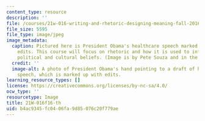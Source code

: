 ```yaml
---
content_type: resource
description: ''
file: /courses/21w-016-writing-and-rhetoric-designing-meaning-fall-2016/b4ac9345fc0406fa9d85076c20f779ae_21W-016f16-th.jpg
file_size: 5595
file_type: image/jpeg
image_metadata:
  caption: Pictured here is President Obama's healthcare speech marked with numerous
    edits. This course will focus on rhetoric and how it is used to inform and shape
    political and cultural beliefs. (Image is by Pete Souza and in the public domain.)
  credit: ''
  image-alt: A photo of President Obama's hand pointing to a draft of his healthcare
    speech, which is marked up with edits.
learning_resource_types: []
license: https://creativecommons.org/licenses/by-nc-sa/4.0/
ocw_type: ''
resourcetype: Image
title: 21W-016f16-th
uid: b4ac9345-fc04-06fa-9d85-076c20f779ae
---
```

